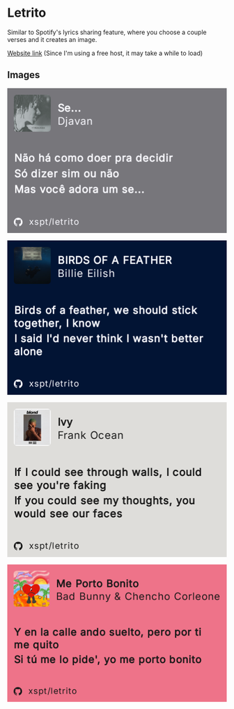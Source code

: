 # Letrito

Similar to Spotify's lyrics sharing feature, where you choose a couple verses and it creates an image.

[Website link](https://lyrics-ipjm.onrender.com) (Since I'm using a free host, it may take a while to load)

## Images

![Djavan - Se...](assets/djavan.png)

![Billie Eilish - BIRDS OF A FEATHER](assets/billie.png)

![Frank Ocean - Ivy](assets/frank.png)

![Bad Bunny - Me Porto Bonito](assets/bunny.png)
